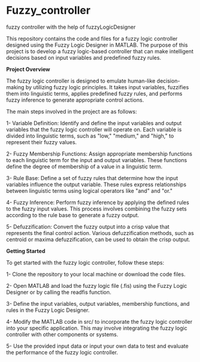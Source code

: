 # Fuzzy_controller
fuzzy controller with the help of fuzzyLogicDesigner


This repository contains the code and files for a fuzzy logic controller designed using the Fuzzy Logic Designer in MATLAB. The purpose of this project is to develop a fuzzy logic-based controller that can make intelligent decisions based on input variables and predefined fuzzy rules.


**Project Overview**

The fuzzy logic controller is designed to emulate human-like decision-making by utilizing fuzzy logic principles. It takes input variables, fuzzifies them into linguistic terms, applies predefined fuzzy rules, and performs fuzzy inference to generate appropriate control actions.

The main steps involved in the project are as follows:

1- Variable Definition: Identify and define the input variables and output variables that the fuzzy logic controller will operate on. Each variable is divided into linguistic terms, such as "low," "medium," and "high," to represent their fuzzy values.

2- Fuzzy Membership Functions: Assign appropriate membership functions to each linguistic term for the input and output variables. These functions define the degree of membership of a value in a linguistic term.

3- Rule Base: Define a set of fuzzy rules that determine how the input variables influence the output variable. These rules express relationships between linguistic terms using logical operators like "and" and "or."

4- Fuzzy Inference: Perform fuzzy inference by applying the defined rules to the fuzzy input values. This process involves combining the fuzzy sets according to the rule base to generate a fuzzy output.

5- Defuzzification: Convert the fuzzy output into a crisp value that represents the final control action. Various defuzzification methods, such as centroid or maxima defuzzification, can be used to obtain the crisp output.

**Getting Started**

To get started with the fuzzy logic controller, follow these steps:

1- Clone the repository to your local machine or download the code files.

2- Open MATLAB and load the fuzzy logic file (.fis) using the Fuzzy Logic Designer or by calling the readfis function.

3- Define the input variables, output variables, membership functions, and rules in the Fuzzy Logic Designer.

4- Modify the MATLAB code in src/ to incorporate the fuzzy logic controller into your specific application. This may involve integrating the fuzzy logic controller with other components or systems.

5- Use the provided input data or input your own data to test and evaluate the performance of the fuzzy logic controller.
